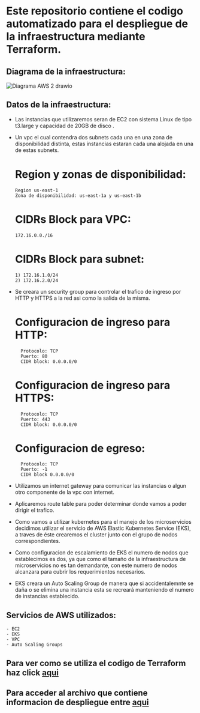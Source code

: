 # Este repositorio contiene el codigo automatizado para el despliegue de la infraestructura mediante Terraform.

## Diagrama de la infraestructura:

   ![Diagrama AWS 2 drawio](https://user-images.githubusercontent.com/88011707/175790319-1d397be0-67c0-407e-891d-4cbacaf3f279.png)




## Datos de la infraestructura:

- Las instancias que utilizaremos seran de EC2 con sistema Linux de tipo t3.large y capacidad de 20GB de disco .
- Un vpc el cual contendra dos subnets cada una en una zona de disponibilidad distinta, estas instancias estaran cada una alojada en una de estas subnets.

    
    # Region y zonas de disponibilidad:
      Region us-east-1
      Zona de disponibilidad: us-east-1a y us-east-1b
    # CIDRs Block para VPC:
      172.16.0.0./16
    # CIDRs Block para subnet:
      1) 172.16.1.0/24
      2) 172.16.2.0/24
      
- Se creara un security group para controlar el trafico de ingreso por HTTP y HTTPS a la red asi como la salida de la misma.

    # Configuracion de ingreso para HTTP:
        Protocolo: TCP
        Puerto: 80
        CIDR block: 0.0.0.0/0
        
    # Configuracion de ingreso para HTTPS:
        Protocolo: TCP
        Puerto: 443
        CIDR block: 0.0.0.0/0
        
    # Configuracion de egreso:
        Protocolo: TCP
        Puerto: -1
        CIDR block 0.0.0.0/0
        
- Utilizamos un internet gateway para comunicar las instancias o algun otro componente de la vpc con internet.
- Aplicaremos route table para poder determinar donde vamos a poder dirigir el trafico.
- Como vamos a utilizar kubernetes para el manejo de los microservicios decidimos utilizar el servicio de AWS Elastic Kubernetes Service (EKS), a traves de éste         crearemos el cluster junto con el grupo de nodos correspondientes.
- Como configuracion de escalamiento de EKS el numero de nodos que establecimos es dos, ya que como el tamaño de la infraestructura de microservicios no es tan           demandante, con este numero de nodos alcanzara para cubrir los requerimientos necesarios.
- EKS creara un Auto Scaling Group de manera que si accidentalemnte se daña o se elimina una instancia esta se recreará manteniendo el numero de instancias               establecido.

## Servicios de AWS utilizados:
    - EC2
    - EKS
    - VPC
    - Auto Scaling Groups
    
## Para ver como se utiliza el codigo de Terraform haz click [aqui](https://github.com/knicolari/ObligatorioISC_2022/blob/7020a79c857283c9b1efd6755bc86d688b863fac/Codigo%20Terraform/README.md)    
    
## Para acceder al archivo que contiene informacion de despliegue entre [aqui](https://github.com/knicolari/ObligatorioISC_2022/blob/8bf51017f8cdbd07c5f0ed7895c65d5efbc2cc2e/Deployment/README.md)








